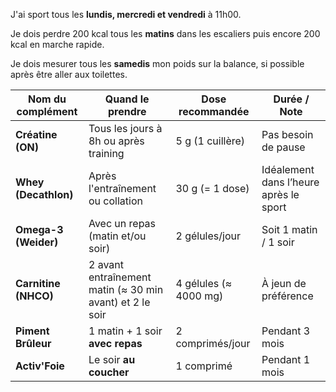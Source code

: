 J'ai sport tous les **lundis, mercredi et vendredi** à 11h00.

Je dois perdre 200 kcal tous les **matins** dans les escaliers puis encore 200 kcal en marche rapide.

Je dois mesurer tous les **samedis** mon poids sur la balance, si possible après être aller aux toilettes.

| Nom du complément    | Quand le prendre                                         | Dose recommandée      | Durée / Note                           |
| -------------------- | -------------------------------------------------------- | --------------------- | -------------------------------------- |
| **Créatine (ON)**    | Tous les jours à 8h ou après training                    | 5 g (1 cuillère)      | Pas besoin de pause                    |
| **Whey (Decathlon)** | Après l'entraînement ou collation                        | 30 g (= 1 dose)       | Idéalement dans l’heure après le sport |
| **Omega-3 (Weider)** | Avec un repas (matin et/ou soir)                         | 2 gélules/jour        | Soit 1 matin / 1 soir                  |
| **Carnitine (NHCO)** | 2 avant entraînement matin (≈ 30 min avant) et 2 le soir | 4 gélules (≈ 4000 mg) | À jeun de préférence                   |
| **Piment Brûleur**   | 1 matin + 1 soir **avec repas**                          | 2 comprimés/jour      | Pendant 3 mois                         |
| **Activ'Foie**       | Le soir **au coucher**                                   | 1 comprimé            | Pendant 1 mois                         |

